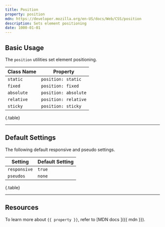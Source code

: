 ```yaml
---
title: Position
property: position
mdn: https://developer.mozilla.org/en-US/docs/Web/CSS/position
description: Sets element positioning
date: 1000-01-01
---
```


## Basic Usage

The `position` utilities set element positioning.

| Class Name | Property             |
| ---------- | -------------------- |
| `static`   | `position: static`   |
| `fixed`    | `position: fixed`    |
| `absolute` | `position: absolute` |
| `relative` | `position: relative` |
| `sticky`   | `position: sticky`   |

{.table}

---

## Default Settings

The following default responsive and pseudo settings.

| Setting      | Default Setting |
| ------------ | --------------- |
| `responsive` | `true`          |
| `pseudos`    | `none`          |

{.table}

---

## Resources

To learn more about `{{ property }}`, refer to [MDN docs <i class="far fa-external-link ml-6"></i>]({{ mdn }}).
